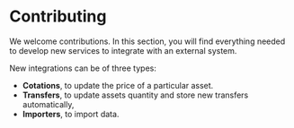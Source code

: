 # Contributing

We welcome contributions. In this section, you will find everything needed to develop new services to integrate with an external system. 

New integrations can be of three types:

- **Cotations**, to update the price of a particular asset.
- **Transfers**, to update assets quantity and store new transfers automatically,
- **Importers**, to import data.



